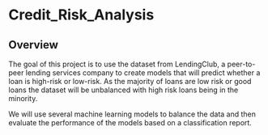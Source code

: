 # Credit_Risk_Analysis

## Overview
The goal of this project is to use the dataset from LendingClub, a peer-to-peer lending services company to create models that will predict whether a loan is high-risk or low-risk. As the majority of loans are low risk or good loans the dataset will be unbalanced with high risk loans being in the minority. 

We will use several machine learning models to balance the data and then evaluate the performance of the models based on a classification report. 
